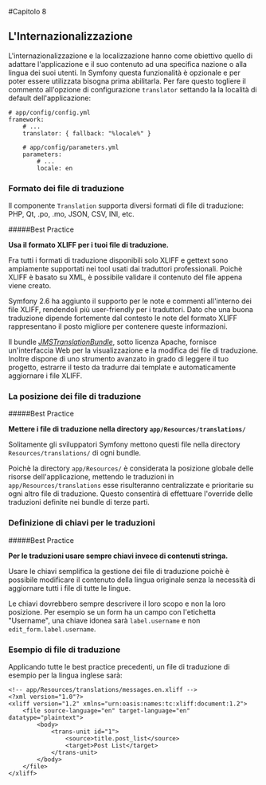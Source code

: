#Capitolo 8
## L'Internazionalizzazione

L'internazionalizzazione e la localizzazione hanno come obiettivo quello di adattare
 l'applicazione e il suo contenuto ad una specifica nazione o alla lingua dei suoi utenti.
In Symfony questa funzionalità è opzionale e per poter essere utilizzata bisogna prima abilitarla.
Per fare questo togliere il commento all'opzione di configurazione `translator` settando la
la località di default dell'applicazione:

```
# app/config/config.yml
framework:
    # ...
    translator: { fallback: "%locale%" }

    # app/config/parameters.yml
    parameters:
        # ...
        locale: en
```

### Formato dei file di traduzione

Il componente `Translation` supporta diversi formati di file di traduzione: PHP, Qt, .po,
.mo, JSON, CSV, INI, etc.

#####Best Practice

**Usa il formato XLIFF per i tuoi file di traduzione.**

Fra tutti i formati di traduzione disponibili solo XLIFF e gettext sono ampiamente
supportati nei tool usati dai traduttori professionali. Poichè XLIFF è basato su XML,
è possibile validare il contenuto del file appena viene creato.

Symfony 2.6 ha aggiunto il supporto per le note e commenti all'interno dei file XLIFF,
rendendoli più user-friendly per i traduttori.
Dato che una buona traduzione dipende fortemente dal contesto le note del formato XLIFF
rappresentano il posto migliore per contenere queste informazioni.


Il bundle [*JMSTranslationBundle*](https://github.com/schmittjoh/JMSTranslationBundle),
sotto licenza Apache, fornisce un'interfaccia Web per la visualizzazione e la modifica
dei file di traduzione. Inoltre dispone di uno strumento avanzato in grado di leggere il tuo
progetto, estrarre il testo da tradurre dai template e automaticamente aggiornare i file XLIFF.

### La posizione dei file di traduzione

#####Best Practice

**Mettere i file di traduzione nella directory `app/Resources/translations/`**

Solitamente gli sviluppatori Symfony mettono questi file nella directory `Resources/translations/`
di ogni bundle.

Poichè la directory `app/Resources/` è considerata la posizione globale delle risorse
dell'applicazione, mettendo le traduzioni in `app/Resources/translations` esse risulteranno
centralizzate e prioritarie su ogni altro file di traduzione. Questo consentirà di effettuare
l'override delle traduzioni definite nei bundle di terze parti.

### Definizione di chiavi per le traduzioni

#####Best Practice

**Per le traduzioni usare sempre chiavi invece di contenuti stringa.**

Usare le chiavi semplifica la gestione dei file di traduzione poichè è possibile
modificare il contenuto della lingua originale senza la necessità di aggiornare tutti i file
di tutte le lingue.

Le chiavi dovrebbero sempre descrivere il loro scopo e non la loro posizione. Per esempio
se un form ha un campo con l'etichetta "Username", una chiave idonea sarà `label.username`
e non `edit_form.label.username`.

### Esempio di file di traduzione

Applicando tutte le best practice precedenti, un file di traduzione di esempio per la lingua inglese sarà:

```
<!-- app/Resources/translations/messages.en.xliff -->
<?xml version="1.0"?>
<xliff version="1.2" xmlns="urn:oasis:names:tc:xliff:document:1.2">
    <file source-language="en" target-language="en" datatype="plaintext">
        <body>
            <trans-unit id="1">
                <source>title.post_list</source>
                <target>Post List</target>
            </trans-unit>
        </body>
    </file>
</xliff>
```
